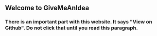 ## Welcome to GiveMeAnIdea
### There is an important part with this website. It says "View on Github". Do not click that until you read this paragraph. 
